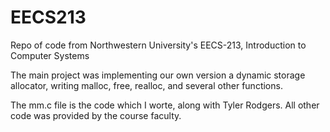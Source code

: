 # EECS213
Repo of code from Northwestern University's EECS-213, Introduction to Computer Systems

The main project was implementing our own version a dynamic storage allocator, writing malloc, free, realloc, and several other functions.

The mm.c file is the code which I worte, along with Tyler Rodgers. All other code was provided by the course faculty. 
